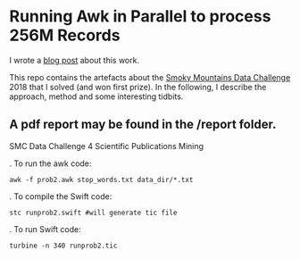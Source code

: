 # Running Awk in Parallel to process 256M Records

I wrote a [blog post](https://ketancmaheshwari.github.io/posts/2020/05/24/SMC18-Data-Challenge-4.html) about this work.

This repo contains the artefacts about the [Smoky Mountains Data Challenge](https://smc-datachallenge.ornl.gov) 2018 that I solved (and won first prize). In the following, I describe the approach, method and some interesting tidbits.

## A pdf report may be found in the /report folder.

SMC Data Challenge 4 Scientific Publications Mining

. To run the awk code:

`awk -f prob2.awk stop_words.txt data_dir/*.txt`

. To compile the Swift code:

`stc runprob2.swift #will generate tic file`

. To run Swift code:

`turbine -n 340 runprob2.tic`
